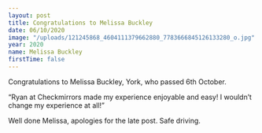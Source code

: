 ```yaml
---
layout: post
title: Congratulations to Melissa Buckley
date: 06/10/2020
image: "/uploads/121245868_4604111379662880_7783666845126133280_o.jpg"
year: 2020
name: Melissa Buckley
firstTime: false
---
```

Congratulations to Melissa Buckley, York, who passed 6th October.

“Ryan at Checkmirrors made my experience enjoyable and easy! I wouldn’t change my experience at all!”

Well done Melissa, apologies for the late post. Safe driving.
